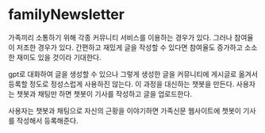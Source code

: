 # familyNewsletter
가족끼리 소통하기 위해 각종 커뮤니티 서비스를 이용하는 경우가 있다. 그러나 참여율이 저조한 경우가 있다. 간편하고 재밌게 글을 작성할 수 있다면
참여율도 증가하고 소소한 재미도 있을 것이라 기대한다.

gpt로 대화하여 글을 생성할 수 있으나 그렇게 생성한 글을 커뮤니티에 게시글로 옮겨서 등록할 정도로 정성스럽게 사용하진 않는다.
이 과정을 대신하는 챗봇을 만든다.
사용자는 챗봇과 채팅만 하면 챗봇이 기사를 작성하고 글을 업로드한다.

사용자는 챗봇과 채팅으로 자신의 근황을 이야기하면 가족신문 웹사이트에 챗봇이 기사를 작성해서 등록해준다.

